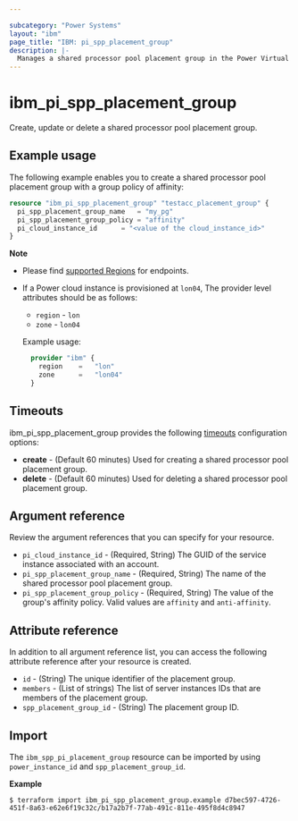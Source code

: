 ```yaml
---

subcategory: "Power Systems"
layout: "ibm"
page_title: "IBM: pi_spp_placement_group"
description: |-
  Manages a shared processor pool placement group in the Power Virtual Server cloud.
---
```


# ibm_pi_spp_placement_group
Create, update or delete a shared processor pool placement group.

## Example usage
The following example enables you to create a shared processor pool placement group with a group policy of affinity:

```terraform
resource "ibm_pi_spp_placement_group" "testacc_placement_group" {
  pi_spp_placement_group_name   = "my_pg"
  pi_spp_placement_group_policy = "affinity"
  pi_cloud_instance_id      = "<value of the cloud_instance_id>"
}
```

**Note**
* Please find [supported Regions](https://cloud.ibm.com/apidocs/power-cloud#endpoint) for endpoints.
* If a Power cloud instance is provisioned at `lon04`, The provider level attributes should be as follows:
  * `region` - `lon`
  * `zone` - `lon04`
  
  Example usage:

  ```terraform
    provider "ibm" {
      region    =   "lon"
      zone      =   "lon04"
    }
  ```

## Timeouts

ibm_pi_spp_placement_group provides the following [timeouts](https://www.terraform.io/docs/language/resources/syntax.html) configuration options:

- **create** - (Default 60 minutes) Used for creating a shared processor pool placement group.
- **delete** - (Default 60 minutes) Used for deleting a shared processor pool placement group.

## Argument reference
Review the argument references that you can specify for your resource. 

- `pi_cloud_instance_id` - (Required, String) The GUID of the service instance associated with an account.
- `pi_spp_placement_group_name`  - (Required, String) The name of the shared processor pool placement group. 
- `pi_spp_placement_group_policy` - (Required, String) The value of the group's affinity policy. Valid values are `affinity` and `anti-affinity`. 


## Attribute reference
 In addition to all argument reference list, you can access the following attribute reference after your resource is created.

- `id` - (String) The unique identifier of the placement group.
- `members` - (List of strings) The list of server instances IDs that are members of the placement group.
- `spp_placement_group_id` - (String) The placement group ID.

## Import

The `ibm_spp_pi_placement_group` resource can be imported by using `power_instance_id` and `spp_placement_group_id`.

**Example**

```
$ terraform import ibm_pi_spp_placement_group.example d7bec597-4726-451f-8a63-e62e6f19c32c/b17a2b7f-77ab-491c-811e-495f8d4c8947
```
